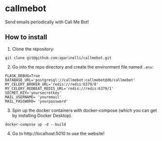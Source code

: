 # callmebot
Send emails periodically with Call Me Bot!

## How to install

1. Clone the repository:

```
git clone git@github.com:aparinelli/callmebot.git
```

2. Go into the repo directory and create the environment file named `.env`:

```
FLASK_DEBUG=True
DATABASE_URL='postgresql://callmebot:callmebot@db/callmebot'
MY_CELERY_BROKER_URL='redis://redis:6379/0'
MY_CELERY_REDBEAT_REDIS_URL='redis://redis:6379/1'
SECRET_KEY='yoursecretkey'
MAIL_USERNAME= 'youremail'
MAIL_PASSWORD= 'yourpassword'
```

3. Spin up the docker containers with docker-compose (which you can get by installing Docker Desktop).

```
docker-compose up -d --build
```

4. Go to http://localhost:5010 to use the website!
